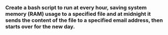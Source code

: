 ### Create a bash script to run at every hour, saving system memory (RAM) usage to a specified file and at midnight it sends the content of the file to a specified email address, then starts over for the new day.

